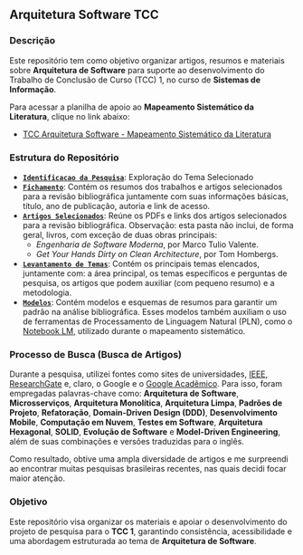 ## Arquitetura Software TCC

### Descrição

Este repositório tem como objetivo organizar artigos, resumos e materiais sobre **Arquitetura de Software** para suporte ao desenvolvimento do Trabalho de Conclusão de Curso (TCC) 1, no curso de **Sistemas de Informação**.

Para acessar a planilha de apoio ao **Mapeamento Sistemático da Literatura**, clique no link abaixo:

- [TCC Arquitetura Software - Mapeamento Sistemático da Literatura](https://docs.google.com/spreadsheets/d/1oJdboTGCDKN3o72Yl5ZZBHIG5BIt0nicnBLRz9cp_Jg/edit?gid=0#gid=0)

### Estrutura do Repositório

- **[`Identificacao da Pesquisa`](https://github.com/diogomasc/Arquitetura_Software_TCC/tree/main/Docs/Identificacao_da_Pesquisa)**: Exploração do Tema Selecionado
- **[`Fichamento`](https://github.com/diogomasc/Arquitetura_Software_TCC/tree/main/Docs/Fichamento_Resumo)**: Contém os resumos dos trabalhos e artigos selecionados para a revisão bibliográfica juntamente com suas informações básicas, título, ano de publicação, autoria e link de acesso.
- **[`Artigos Selecionados`](https://github.com/diogomasc/Arquitetura_Software_TCC/tree/main/Docs/Artigos_Selecionados)**: Reúne os PDFs e links dos artigos selecionados para a revisão bibliográfica. Observação: esta pasta não inclui, de forma geral, livros, com exceção de duas obras principais:
  - _Engenharia de Software Moderna_, por Marco Tulio Valente.
  - _Get Your Hands Dirty on Clean Architecture_, por Tom Hombergs.
- **[`Levantamento de Temas`](https://github.com/diogomasc/Arquitetura_Software_TCC/tree/main/Docs/Levantamento_de_Temas)**: Contém os principais temas elencados, juntamente com: a área principal, os temas específicos e perguntas de pesquisa, os artigos que podem auxiliar (com pequeno resumo) e a metodologia.
- **[`Modelos`](https://github.com/diogomasc/Arquitetura_Software_TCC/tree/main/Docs/Modelos_para_Resumo)**: Contém modelos e esquemas de resumos para garantir um padrão na análise bibliográfica. Esses modelos também auxiliam o uso de ferramentas de Processamento de Linguagem Natural (PLN), como o [Notebook LM](https://notebooklm.google.com/), utilizado durante o mapeamento sistemático.

### Processo de Busca (Busca de Artigos)

Durante a pesquisa, utilizei fontes como sites de universidades, [IEEE](https://www.ieee.org), [ResearchGate](https://www.researchgate.net) e, claro, o Google e o [Google Acadêmico](https://scholar.google.com). Para isso, foram empregadas palavras-chave como: **Arquitetura de Software**, **Microsserviços**, **Arquitetura Monolítica**, **Arquitetura Limpa**, **Padrões de Projeto**, **Refatoração**, **Domain-Driven Design (DDD)**, **Desenvolvimento Mobile**, **Computação em Nuvem**, **Testes em Software**, **Arquitetura Hexagonal**, **SOLID**, **Evolução de Software** e **Model-Driven Engineering**, além de suas combinações e versões traduzidas para o inglês.

Como resultado, obtive uma ampla diversidade de artigos e me surpreendi ao encontrar muitas pesquisas brasileiras recentes, nas quais decidi focar maior atenção.

### Objetivo

Este repositório visa organizar os materiais e apoiar o desenvolvimento do projeto de pesquisa para o **TCC 1**, garantindo consistência, acessibilidade e uma abordagem estruturada ao tema de **Arquitetura de Software**.
